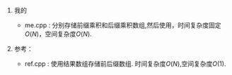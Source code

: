 1. 我的
    - me.cpp : 分别存储前缀乘积和后缀乘积数组,然后使用，时间复杂度固定$O(N)$，空间复杂度$O(N)$.
    
2. 参考：
    - ref.cpp : 使用结果数组存储前后缀数组. 时间复杂度$O(N)$,空间复杂度$O(1)$.

